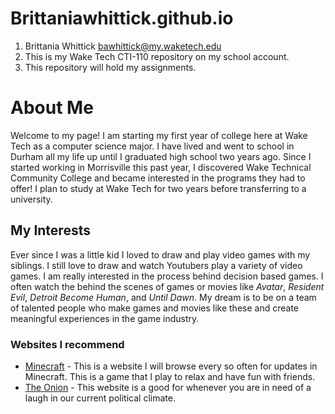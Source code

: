 # Brittaniawhittick.github.io
1. Brittania Whittick bawhittick@my.waketech.edu
2. This is my Wake Tech CTI-110 repository on my school account.
3. This repository will hold my assignments.

# About Me
Welcome to my page! I am starting my first year of college here at Wake Tech as a computer science major. I have lived and went to school in Durham all my life up until I graduated high school two years ago. Since I started working in Morrisville this past year, I discovered Wake Technical Community College and became interested in the programs they had to offer! I plan to study at Wake Tech for two years before transferring to a university. 

## My Interests
Ever since I was a little kid I loved to draw and play video games with my siblings. I still love to draw and watch Youtubers play a variety of video games. I am really interested in the process behind decision based games. I often watch the behind the scenes of games or movies like _Avatar_, _Resident Evil_, _Detroit Become Human_, and _Until Dawn_. My dream is to be on a team of talented people who make games and movies like these and create meaningful experiences in the game industry. 

### Websites I recommend
- [Minecraft](https://www.minecraft.net/en-us) - This is a website I will browse every so often for updates in Minecraft. This is a game that I play to relax and have fun with friends. 
- [The Onion](https://theonion.com/local/) - This website is a good for whenever you are in need of a laugh in our current political climate.